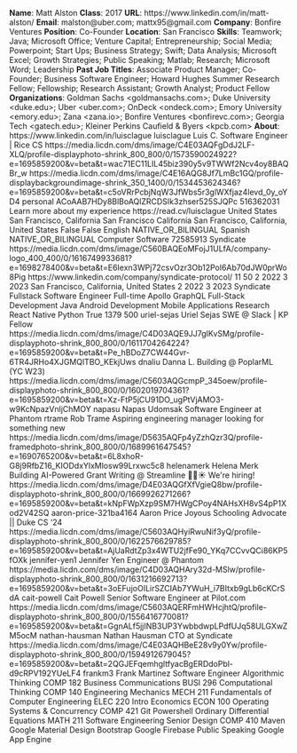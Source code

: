 **Name**: Matt Alston
**Class**: 2017
**URL**: https://www\.linkedin\.com/in/matt\-alston/
**Email**: malston@uber\.com; mattx95@gmail\.com
**Company**: Bonfire Ventures
**Position**: Co\-Founder
**Location**: San Francisco
**Skills**: Teamwork; Java; Microsoft Office; Venture Capital; Entrepreneurship; Social Media; Powerpoint; Start Ups; Business Strategy; Swift; Data Analysis; Microsoft Excel; Growth Strategies; Public Speaking; Matlab; Research; Microsoft Word; Leadership
**Past Job Titles**: Associate Product Manager; Co\-Founder; Business Software Engineer; Howard Hughes Summer Research Fellow; Fellowship; Research Assistant; Growth Analyst; Product Fellow
**Organizations**: Goldman Sachs <goldmansachs\.com>; Duke University <duke\.edu>; Uber <uber\.com>; OnDeck <ondeck\.com>; Emory University <emory\.edu>; Zana <zana\.io>; Bonfire Ventures <bonfirevc\.com>; Georgia Tech <gatech\.edu>; Kleiner Perkins Caufield & Byers <kpcb\.com>
**About**: https://www\.linkedin\.com/in/luisclague luisclague Luis C\. Software Engineer | Rice CS https://media\.licdn\.com/dms/image/C4E03AQFgDdJ2LF\-XLQ/profile\-displayphoto\-shrink\_800\_800/0/1573590024922?e=1695859200&v=beta&t=wac71EC11LIL45biz390y5v9TWWf2Ncv4oy8BAQBr\_w https://media\.licdn\.com/dms/image/C4E16AQG8Jf7LmBc1GQ/profile\-displaybackgroundimage\-shrink\_350\_1400/0/1534453624346?e=1695859200&v=beta&t=c5oVRrPcbjNqW3JfWbs5r3glWXfjaz4levd\_0y\_oYD4 personal ACoAAB7HDy8BlBoAQlZRCDSIk3zhser525SJQPc 516362031 Learn more about my experience https://read\.cv/luisclague United States San Francisco, California San Francisco California San Francisco, California, United States False False English NATIVE\_OR\_BILINGUAL Spanish NATIVE\_OR\_BILINGUAL Computer Software 72585913 Syndicate https://media\.licdn\.com/dms/image/C560BAQEoMFojJ1ULfA/company\-logo\_400\_400/0/1616749933681?e=1698278400&v=beta&t=E6Iexn3WPj72csvOzr3Ob12Pol6Ab70dJW0prWo8Pig https://www\.linkedin\.com/company/syndicate\-protocol/ 11 50 2 2022 3 2023 San Francisco, California, United States 2 2022 3 2023 Syndicate Fullstack Software Engineer Full\-time Apollo GraphQL Full\-Stack Development Java Android Development Mobile Applications Research React Native Python True 1379 500 uriel\-sejas Uriel Sejas SWE @ Slack | KP Fellow https://media\.licdn\.com/dms/image/C4D03AQE9JJ7gIKvSMg/profile\-displayphoto\-shrink\_800\_800/0/1611704264224?e=1695859200&v=beta&t=Pe\_hBDoZ7CW44Gvr\-6TR4JRHo4XJGMQlTBO\_KEkjUws dnaliu Danna L\. Building @ PoplarML \(YC W23\) https://media\.licdn\.com/dms/image/C5603AQGcmpP\_345oew/profile\-displayphoto\-shrink\_800\_800/0/1602019704361?e=1695859200&v=beta&t=Xz\-FtP5jCU91DO\_ugPtVjAMO3\-w9KcNpazVnljChMOY napasu Napas Udomsak Software Engineer at Phantom rtrame Rob Trame Aspiring engineering manager looking for something new https://media\.licdn\.com/dms/image/D5635AQFp4yZzhQzr3Q/profile\-framedphoto\-shrink\_800\_800/0/1689961647545?e=1690765200&v=beta&t=6L8xhoR\-G8j9RfbZ16\_KIODdxYlxMlosw99Lrxwc5c8 helenamerk Helena Merk Building AI\-Powered Grant Writing @ Streamline 🌵🌈☀️ We're hiring\! https://media\.licdn\.com/dms/image/D4E03AQGfXfVgieQ8bw/profile\-displayphoto\-shrink\_800\_800/0/1669926271266?e=1695859200&v=beta&t=kNpFWpXzp9SM7HWgCPoy4NAHsXH8vS4pP1Xod2V42SQ aaron\-price\-321ba4164 Aaron Price Joyous Schooling Advocate || Duke CS ‘24 https://media\.licdn\.com/dms/image/C5603AQHyiRwuNif3yQ/profile\-displayphoto\-shrink\_800\_800/0/1622576629785?e=1695859200&v=beta&t=AjUaRdtZp3x4WTU2jfFe90\_YKq7CCvvQCi86KP5fOXk jennifer\-yen1 Jennifer Yen Engineer @ Phantom https://media\.licdn\.com/dms/image/C4D03AQHAry32d\-MSlw/profile\-displayphoto\-shrink\_800\_800/0/1631216692713?e=1695859200&v=beta&t=3oEFujoOILirSZCIAb7YWuH\_i7BItxb9gLb6cKCrSdA cait\-powell Cait Powell Senior Software Engineer at Pilot\.com https://media\.licdn\.com/dms/image/C5603AQERFmHWHcjhtQ/profile\-displayphoto\-shrink\_800\_800/0/1556416770081?e=1695859200&v=beta&t=GgnALf5jjINB3UP3YwbbdwpLPdfUJq58ULGXwZM5ocM nathan\-hausman Nathan Hausman CTO at Syndicate https://media\.licdn\.com/dms/image/C4E03AQHBeE28v9y0Yw/profile\-displayphoto\-shrink\_800\_800/0/1594912679045?e=1695859200&v=beta&t=2QGJEFqemhgltfyacBgERDdoPbl\-d9cRPV192YUeLF4 frankm3 Frank Martinez Software Engineer Algorithmic Thinking COMP 182 Business Communications BUSI 296 Computational Thinking COMP 140 Engineering Mechanics MECH 211 Fundamentals of Computer Engineering ELEC 220 Intro Economics ECON 100 Operating Systems & Concurrency COMP 421 Git Powershell Ordinary Differential Equations MATH 211 Software Engineering Senior Design COMP 410 Maven Google Material Design Bootstrap Google Firebase Public Speaking Google App Engine
